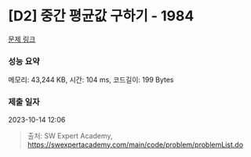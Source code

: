 # [D2] 중간 평균값 구하기 - 1984 

[문제 링크](https://swexpertacademy.com/main/code/problem/problemDetail.do?contestProbId=AV5Pw_-KAdcDFAUq) 

### 성능 요약

메모리: 43,244 KB, 시간: 104 ms, 코드길이: 199 Bytes

### 제출 일자

2023-10-14 12:06



> 출처: SW Expert Academy, https://swexpertacademy.com/main/code/problem/problemList.do